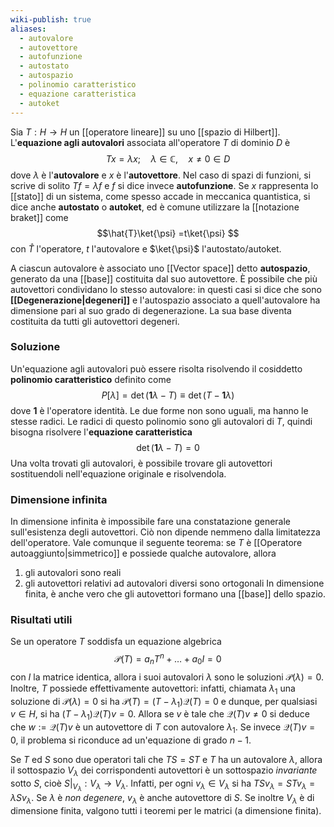 ```yaml
---
wiki-publish: true
aliases:
  - autovalore
  - autovettore
  - autofunzione
  - autostato
  - autospazio
  - polinomio caratteristico
  - equazione caratteristica
  - autoket
---
```

Sia $T:H \rightarrow H$ un [[operatore lineare]] su uno [[spazio di Hilbert]]. L'**equazione agli autovalori** associata all'operatore $T$ di dominio $D$ è
$$Tx=\lambda x;\quad \lambda\in\mathbb{C},\quad x\neq0\in D$$
dove $\lambda$ è l'**autovalore** e $x$ è l'**autovettore**. Nel caso di spazi di funzioni, si scrive di solito $Tf=\lambda f$ e $f$ si dice invece **autofunzione**. Se $x$ rappresenta lo [[stato]] di un sistema, come spesso accade in meccanica quantistica, si dice anche **autostato** o **autoket**, ed è comune utilizzare la [[notazione braket]] come
$$\hat{T}\ket{\psi} =t\ket{\psi} $$
con $\hat{T}$ l'operatore, $t$ l'autovalore e $\ket{\psi}$ l'autostato/autoket.

A ciascun autovalore è associato uno [[Vector space]] detto **autospazio**, generato da una [[base]] costituita dal suo autovettore. È possibile che più autovettori condividano lo stesso autovalore: in questi casi si dice che sono **[[Degenerazione|degeneri]]** e l'autospazio associato a quell'autovalore ha dimensione pari al suo grado di degenerazione.  La sua base diventa costituita da tutti gli autovettori degeneri.
### Soluzione
Un'equazione agli autovalori può essere risolta risolvendo il cosiddetto **polinomio caratteristico** definito come
$$P[\lambda]=\det(\mathbf{1}\lambda-T)\equiv \det(T-\mathbf{1}\lambda)$$
dove $\mathbf{1}$ è l'operatore identità. Le due forme non sono uguali, ma hanno le stesse radici. Le radici di questo polinomio sono gli autovalori di $T$, quindi bisogna risolvere l'**equazione caratteristica**
$$\det(\mathbf{1}\lambda-T)=0$$
Una volta trovati gli autovalori, è possibile trovare gli autovettori sostituendoli nell'equazione originale e risolvendola.
### Dimensione infinita
In dimensione infinita è impossibile fare una constatazione generale sull'esistenza degli autovettori. Ciò non dipende nemmeno dalla limitatezza dell'operatore. Vale comunque il seguente teorema: se $T$ è [[Operatore autoaggiunto|simmetrico]] e possiede qualche autovalore, allora
1. gli autovalori sono reali
2. gli autovettori relativi ad autovalori diversi sono ortogonali
In dimensione finita, è anche vero che gli autovettori formano una [[base]] dello spazio.
### Risultati utili
Se un operatore $T$ soddisfa un equazione algebrica
$$\mathcal{P}(T)=a_{n}T^{n}+\ldots+a_{0}I=0$$
con $I$ la matrice identica, allora i suoi autovalori $\lambda$ sono le soluzioni $\mathcal{P}(\lambda)=0$. Inoltre, $T$ possiede effettivamente autovettori: infatti, chiamata $\lambda_{1}$ una soluzione di $\mathcal{P}(\lambda)=0$ si ha $\mathcal{P}(T)=(T-\lambda_{1})\mathcal{Q}(T)=0$ e dunque, per qualsiasi $v\in H$, si ha $(T-\lambda_{1})\mathcal{Q}(T)v=0$. Allora se $v$ è tale che $\mathcal{Q}(T)v\neq0$ si deduce che $w:=\mathcal{Q}(T)v$ è un autovettore di $T$ con autovalore $\lambda_{1}$. Se invece $\mathcal{Q}(T)v=0$, il problema si riconduce ad un'equazione di grado $n-1$.

Se $T$ ed $S$ sono due operatori tali che $TS=ST$ e $T$ ha un autovalore $\lambda$, allora il sottospazio $V_{\lambda}$ dei corrispondenti autovettori è un sottospazio *invariante* sotto $S$, cioè $S|_{V_{\lambda}}:V_{\lambda}\rightarrow V_{\lambda}$. Infatti, per ogni $v_{\lambda}\in V_{\lambda}$ si ha $TSv_{\lambda}=STv_{\lambda}=\lambda Sv_{\lambda}$. Se $\lambda$ è *non degenere*, $v_{\lambda}$ è anche autovettore di $S$. Se inoltre $V_{\lambda}$ è di dimensione finita, valgono tutti i teoremi per le matrici (a dimensione finita).